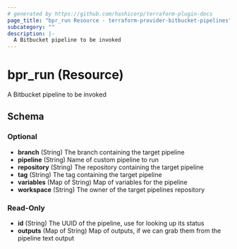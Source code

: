 ```yaml
---
# generated by https://github.com/hashicorp/terraform-plugin-docs
page_title: "bpr_run Resource - terraform-provider-bitbucket-pipelines"
subcategory: ""
description: |-
  A Bitbucket pipeline to be invoked
---
```


# bpr_run (Resource)

A Bitbucket pipeline to be invoked



<!-- schema generated by tfplugindocs -->
## Schema

### Optional

- **branch** (String) The branch containing the target pipeline
- **pipeline** (String) Name of custom pipeline to run
- **repository** (String) The repository containing the target pipeline
- **tag** (String) The tag containing the target pipeline
- **variables** (Map of String) Map of variables for the pipeline
- **workspace** (String) The owner of the target pipelines repository

### Read-Only

- **id** (String) The UUID of the pipeline, use for looking up its status
- **outputs** (Map of String) Map of outputs, if we can grab them from the pipeline text output


